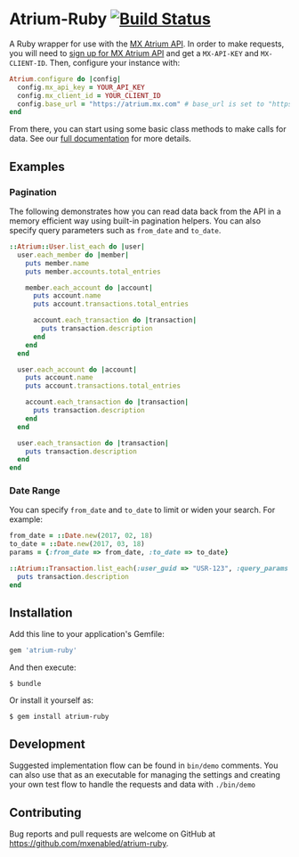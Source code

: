 # Atrium-Ruby [![Build Status](https://travis-ci.org/mxenabled/atrium-ruby.svg?branch=master)](https://travis-ci.org/mxenabled/atrium-ruby)

A Ruby wrapper for use with the [MX Atrium API](https://atrium.mx.com). In order to make requests, you will need to [sign up for MX Atrium API](https://atrium.mx.com/developers/sign_up) and get a `MX-API-KEY` and `MX-CLIENT-ID`. Then, configure your instance with:
```ruby
Atrium.configure do |config|
  config.mx_api_key = YOUR_API_KEY
  config.mx_client_id = YOUR_CLIENT_ID
  config.base_url = "https://atrium.mx.com" # base_url is set to "https://vestibule.mx.com" by default
end
```

From there, you can start using some basic class methods to make calls for data. See our [full documentation](https://atrium.mx.com/documentation) for more details.

## Examples

### Pagination

The following demonstrates how you can read data back from the API in a memory efficient way using built-in pagination
helpers. You can also specify query parameters such as `from_date` and `to_date`.

```ruby
::Atrium::User.list_each do |user|
  user.each_member do |member|
    puts member.name
    puts member.accounts.total_entries

    member.each_account do |account|
      puts account.name
      puts account.transactions.total_entries

      account.each_transaction do |transaction|
        puts transaction.description
      end
    end
  end

  user.each_account do |account|
    puts account.name
    puts account.transactions.total_entries

    account.each_transaction do |transaction|
      puts transaction.description
    end
  end

  user.each_transaction do |transaction|
    puts transaction.description
  end
end
```

### Date Range

You can specify `from_date` and `to_date` to limit or widen your search. For example:

```ruby
from_date = ::Date.new(2017, 02, 18)
to_date = ::Date.new(2017, 03, 18)
params = {:from_date => from_date, :to_date => to_date}

::Atrium::Transaction.list_each(:user_guid => "USR-123", :query_params => params) do |transaction|
  puts transaction.description
end
```

## Installation

Add this line to your application's Gemfile:

```ruby
gem 'atrium-ruby'
```

And then execute:

    $ bundle

Or install it yourself as:

    $ gem install atrium-ruby

## Development

Suggested implementation flow can be found in `bin/demo` comments. You can also use that as an executable for managing the settings and creating your own test flow to handle the requests and data with `./bin/demo`

## Contributing

Bug reports and pull requests are welcome on GitHub at https://github.com/mxenabled/atrium-ruby.
